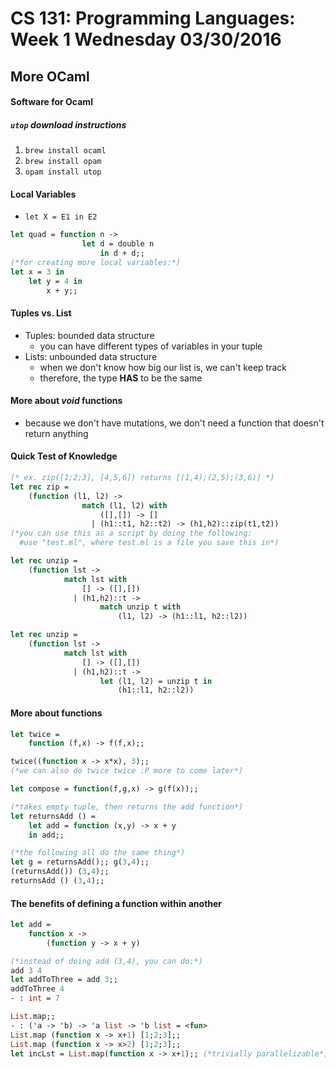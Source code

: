 # CS 131: Programming Languages: Week 1 Wednesday 03/30/2016

## More OCaml

#### Software for Ocaml

##### `utop` download instructions
1. `brew install ocaml`
2. `brew install opam`
3. `opam install utop`

#### Local Variables
* `let X = E1 in E2`
```ocaml
let quad = function n ->
                let d = double n
                    in d + d;;
(*for creating more local variables:*)
let x = 3 in
    let y = 4 in
        x + y;;
```

#### Tuples vs. List
* Tuples: bounded data structure
    - you can have different types of variables in your tuple
* Lists: unbounded data structure
    - when we don't know how big our list is, we can't keep track
    - therefore, the type **HAS** to be the same

#### More about _void_ functions
* because we don't have mutations, we don't need a function that doesn't return anything

#### Quick Test of Knowledge
```ocaml
(* ex. zip([1;2;3], [4,5,6]) returns [(1,4);(2,5);(3,6)] *)
let rec zip = 
    (function (l1, l2) -> 
                match (l1, l2) with
                    ([],[]) -> []
                  | (h1::t1, h2::t2) -> (h1,h2)::zip(t1,t2))
(*you can use this as a script by doing the following:
  #use "test.ml", where test.ml is a file you save this in*)

let rec unzip =
    (function lst ->
            match lst with
                [] -> ([],[]) 
              | (h1,h2)::t ->
                    match unzip t with
                        (l1, l2) -> (h1::l1, h2::l2))

let rec unzip =
    (function lst ->
            match lst with
                [] -> ([],[]) 
              | (h1,h2)::t ->
                    let (l1, l2) = unzip t in
                        (h1::l1, h2::l2))
```

#### More about functions
```ocaml
let twice = 
    function (f,x) -> f(f,x);;

twice((function x -> x*x), 3);;
(*we can also do twice twice :P more to come later*)

let compose = function(f,g,x) -> g(f(x));;

(*takes empty tuple, then returns the add function*)
let returnsAdd () = 
    let add = function (x,y) -> x + y
    in add;;

(*the following all do the same thing*)
let g = returnsAdd();; g(3,4);;
(returnsAdd()) (3,4);;
returnsAdd () (3,4);; 
```

#### The benefits of defining a function within another
```ocaml
let add = 
    function x -> 
        (function y -> x + y)

(*instead of doing add (3,4), you can do:*)
add 3 4
let addToThree = add 3;;
addToThree 4
- : int = 7

List.map;;
- : ('a -> 'b) -> 'a list -> 'b list = <fun>
List.map (function x -> x+1) [1;2;3];;
List.map (function x -> x>2) [1;2;3];;
let incLst = List.map(function x -> x+1);; (*trivially parallelizable*)
```